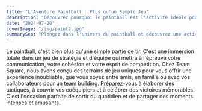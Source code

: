 ```yaml
---
title: "L'Aventure Paintball : Plus qu'un Simple Jeu"
description: "Découvrez pourquoi le paintball est l'activité idéale pour renforcer l'esprit d'équipe et vivre des sensations fortes en pleine nature."
date: "2024-07-20"
coverImage: "/img/paint2.jpg"
summarySeo: "Plongez dans l'univers du paintball et découvrez une activité de team building excitante. Idéal pour les groupes et les entreprises en quête d'adrénaline."
---
```


Le paintball, c'est bien plus qu'une simple partie de tir. C'est une immersion totale dans un jeu de stratégie et d'équipe qui mettra à l'épreuve votre communication, votre cohésion et votre esprit de compétition. Chez Team Square, nous avons conçu des terrains de jeu uniques pour vous offrir une expérience inoubliable, que vous soyez entre amis, en famille ou avec vos collaborateurs pour un team building. Préparez-vous à élaborer des tactiques, à couvrir vos coéquipiers et à célébrer des victoires mémorables. C'est l'occasion parfaite de sortir du quotidien et de partager des moments intenses et amusants. 